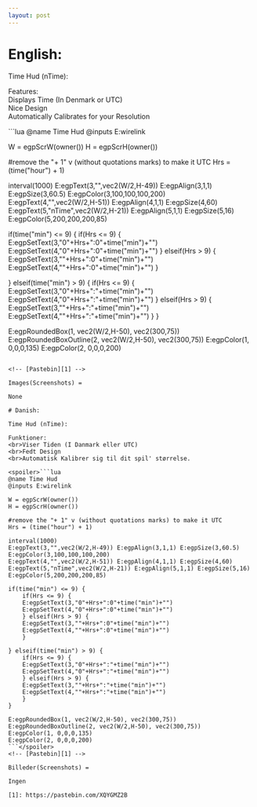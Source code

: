 ```yaml
---
layout: post
---
```


# English:

Time Hud (nTime):

Features:
<br>Displays Time (In Denmark or UTC)
<br>Nice Design
<br>Automatically Calibrates for your Resolution

<spoiler>```lua
@name Time Hud
@inputs E:wirelink
 
W = egpScrW(owner())
H = egpScrH(owner())
 
#remove the "+ 1" v (without quotations marks) to make it UTC
Hrs = (time("hour") + 1)
 
interval(1000)
E:egpText(3,"",vec2(W/2,H-49)) E:egpAlign(3,1,1) E:egpSize(3,60.5) E:egpColor(3,100,100,100,200)
E:egpText(4,"",vec2(W/2,H-51)) E:egpAlign(4,1,1) E:egpSize(4,60)
E:egpText(5,"nTime",vec2(W/2,H-21)) E:egpAlign(5,1,1) E:egpSize(5,16) E:egpColor(5,200,200,200,85)
 
if(time("min") <= 9) {
    if(Hrs <= 9) {
    E:egpSetText(3,"0"+Hrs+":0"+time("min")+"")
    E:egpSetText(4,"0"+Hrs+":0"+time("min")+"")
    } elseif(Hrs > 9) {
    E:egpSetText(3,""+Hrs+":0"+time("min")+"")
    E:egpSetText(4,""+Hrs+":0"+time("min")+"")
    }
   
} elseif(time("min") > 9) {
    if(Hrs <= 9) {
    E:egpSetText(3,"0"+Hrs+":"+time("min")+"")
    E:egpSetText(4,"0"+Hrs+":"+time("min")+"")
    } elseif(Hrs > 9) {
    E:egpSetText(3,""+Hrs+":"+time("min")+"")
    E:egpSetText(4,""+Hrs+":"+time("min")+"")
    }
}
 
E:egpRoundedBox(1, vec2(W/2,H-50), vec2(300,75))
E:egpRoundedBoxOutline(2, vec2(W/2,H-50), vec2(300,75))
E:egpColor(1, 0,0,0,135)
E:egpColor(2, 0,0,0,200)
```</spoiler>

<!-- [Pastebin][1] -->

Images(Screenshots) =

None

# Danish:

Time Hud (nTime):

Funktioner:
<br>Viser Tiden (I Danmark eller UTC)
<br>Fedt Design
<br>Automatisk Kalibrer sig til dit spil' størrelse.

<spoiler>```lua
@name Time Hud
@inputs E:wirelink
 
W = egpScrW(owner())
H = egpScrH(owner())
 
#remove the "+ 1" v (without quotations marks) to make it UTC
Hrs = (time("hour") + 1)
 
interval(1000)
E:egpText(3,"",vec2(W/2,H-49)) E:egpAlign(3,1,1) E:egpSize(3,60.5) E:egpColor(3,100,100,100,200)
E:egpText(4,"",vec2(W/2,H-51)) E:egpAlign(4,1,1) E:egpSize(4,60)
E:egpText(5,"nTime",vec2(W/2,H-21)) E:egpAlign(5,1,1) E:egpSize(5,16) E:egpColor(5,200,200,200,85)
 
if(time("min") <= 9) {
    if(Hrs <= 9) {
    E:egpSetText(3,"0"+Hrs+":0"+time("min")+"")
    E:egpSetText(4,"0"+Hrs+":0"+time("min")+"")
    } elseif(Hrs > 9) {
    E:egpSetText(3,""+Hrs+":0"+time("min")+"")
    E:egpSetText(4,""+Hrs+":0"+time("min")+"")
    }
   
} elseif(time("min") > 9) {
    if(Hrs <= 9) {
    E:egpSetText(3,"0"+Hrs+":"+time("min")+"")
    E:egpSetText(4,"0"+Hrs+":"+time("min")+"")
    } elseif(Hrs > 9) {
    E:egpSetText(3,""+Hrs+":"+time("min")+"")
    E:egpSetText(4,""+Hrs+":"+time("min")+"")
    }
}
 
E:egpRoundedBox(1, vec2(W/2,H-50), vec2(300,75))
E:egpRoundedBoxOutline(2, vec2(W/2,H-50), vec2(300,75))
E:egpColor(1, 0,0,0,135)
E:egpColor(2, 0,0,0,200)
```</spoiler>
<!-- [Pastebin][1] -->

Billeder(Screenshots) =

Ingen

[1]: https://pastebin.com/XQYGMZ2B